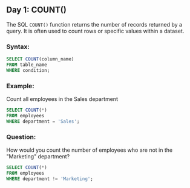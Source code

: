 ## Day 1: COUNT()

The SQL `COUNT()` function returns the number of records returned by a query. It is often used to count rows or specific values within a dataset.

### Syntax:
```sql
SELECT COUNT(column_name)
FROM table_name
WHERE condition;
```

### Example:
Count all employees in the Sales department

```sql
SELECT COUNT(*) 
FROM employees 
WHERE department = 'Sales';
```

### Question:
How would you count the number of employees who are not in the "Marketing" department?

```sql
SELECT COUNT(*)
FROM employees
WHERE department != 'Marketing';
```
